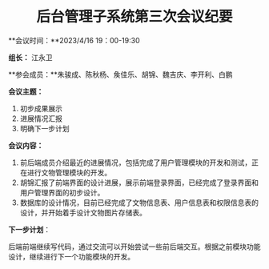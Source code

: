 ​    

<h1 align = "center">后台管理子系统第三次会议纪要</h1>

**会议时间：**2023/4/16   19：00-19:30

**组长：**  江永卫

**参会成员：**朱骏成、陈秋杨、矦佳乐、胡锦、魏吉庆、李开利、白鹏

**会议主题：**

1. 初步成果展示
2. 进展情况汇报
3. 明确下一步计划

**会议内容：**

1. 前后端成员介绍最近的进展情况，包括完成了用户管理模块的开发和测试，正在进行文物管理模块的开发。
2. 胡锦汇报了前端界面的设计进展，展示前端登录界面，已经完成了登录界面和用户管理界面的初步设计。
3. 数据库的设计情况，目前已经完成了文物信息表、用户信息表和权限信息表的设计，并开始着手设计文物图片存储表。

**下一步计划**：

后端前端继续写代码，通过交流可以开始尝试一些前后端交互。根据之前模块功能设计，继续进行下一个功能模块的开发。





 
